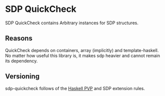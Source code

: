 # SDP QuickCheck

SDP QuickCheck contains Arbitrary instances for SDP structures.

## Reasons

QuickCheck depends on containers, array (implicitly) and template-haskell.
No matter how useful this library is, it makes sdp heavier and cannot remain its
dependency.

## Versioning

sdp-quickcheck follows of the [Haskell PVP](https://pvp.haskell.org) and SDP
extension rules.

